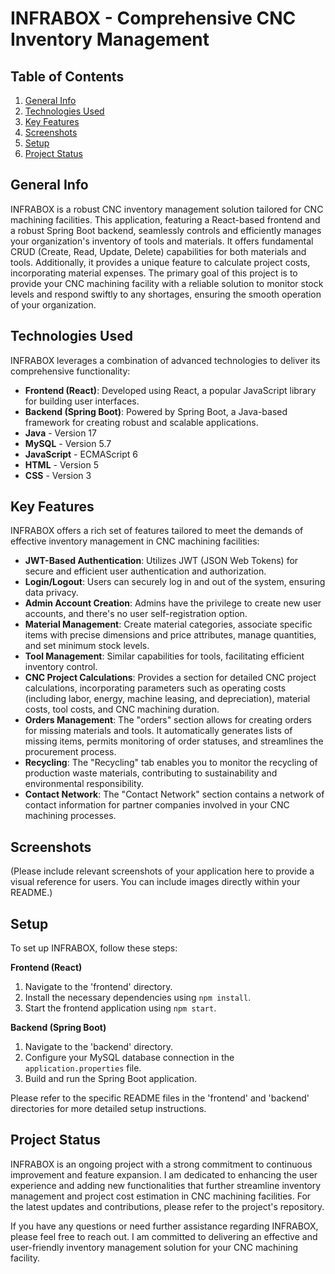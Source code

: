 # INFRABOX - Comprehensive CNC Inventory Management

## Table of Contents

1. [General Info](#general-info)
2. [Technologies Used](#technologies-used)
3. [Key Features](#key-features)
4. [Screenshots](#screenshots)
5. [Setup](#setup)
6. [Project Status](#project-status)

## General Info

INFRABOX is a robust CNC inventory management solution tailored for CNC machining facilities. This application, featuring a React-based frontend and a robust Spring Boot backend, seamlessly controls and efficiently manages your organization's inventory of tools and materials. It offers fundamental CRUD (Create, Read, Update, Delete) capabilities for both materials and tools. Additionally, it provides a unique feature to calculate project costs, incorporating material expenses. The primary goal of this project is to provide your CNC machining facility with a reliable solution to monitor stock levels and respond swiftly to any shortages, ensuring the smooth operation of your organization.

## Technologies Used

INFRABOX leverages a combination of advanced technologies to deliver its comprehensive functionality:

- **Frontend (React)**: Developed using React, a popular JavaScript library for building user interfaces.
- **Backend (Spring Boot)**: Powered by Spring Boot, a Java-based framework for creating robust and scalable applications.
- **Java** - Version 17
- **MySQL** - Version 5.7
- **JavaScript** - ECMAScript 6
- **HTML** - Version 5
- **CSS** - Version 3

## Key Features

INFRABOX offers a rich set of features tailored to meet the demands of effective inventory management in CNC machining facilities:

- **JWT-Based Authentication**: Utilizes JWT (JSON Web Tokens) for secure and efficient user authentication and authorization.
- **Login/Logout**: Users can securely log in and out of the system, ensuring data privacy.
- **Admin Account Creation**: Admins have the privilege to create new user accounts, and there's no user self-registration option.
- **Material Management**: Create material categories, associate specific items with precise dimensions and price attributes, manage quantities, and set minimum stock levels.
- **Tool Management**: Similar capabilities for tools, facilitating efficient inventory control.
- **CNC Project Calculations**: Provides a section for detailed CNC project calculations, incorporating parameters such as operating costs (including labor, energy, machine leasing, and depreciation), material costs, tool costs, and CNC machining duration.
- **Orders Management**: The "orders" section allows for creating orders for missing materials and tools. It automatically generates lists of missing items, permits monitoring of order statuses, and streamlines the procurement process.
- **Recycling**: The "Recycling" tab enables you to monitor the recycling of production waste materials, contributing to sustainability and environmental responsibility.
- **Contact Network**: The "Contact Network" section contains a network of contact information for partner companies involved in your CNC machining processes.

## Screenshots

(Please include relevant screenshots of your application here to provide a visual reference for users. You can include images directly within your README.)

## Setup

To set up INFRABOX, follow these steps:

**Frontend (React)**

1. Navigate to the 'frontend' directory.
2. Install the necessary dependencies using `npm install`.
3. Start the frontend application using `npm start`.

**Backend (Spring Boot)**

1. Navigate to the 'backend' directory.
2. Configure your MySQL database connection in the `application.properties` file.
3. Build and run the Spring Boot application.

Please refer to the specific README files in the 'frontend' and 'backend' directories for more detailed setup instructions.

## Project Status

INFRABOX is an ongoing project with a strong commitment to continuous improvement and feature expansion. I am dedicated to enhancing the user experience and adding new functionalities that further streamline inventory management and project cost estimation in CNC machining facilities. For the latest updates and contributions, please refer to the project's repository.

If you have any questions or need further assistance regarding INFRABOX, please feel free to reach out. I am committed to delivering an effective and user-friendly inventory management solution for your CNC machining facility.
